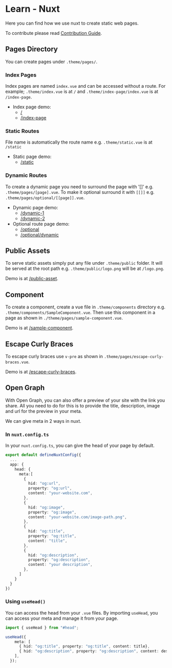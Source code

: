 # Learn - Nuxt

Here you can find how we use nuxt to create static web pages.

To contribute please read [Contribution Guide](./contribution-guide.md).

## Pages Directory

You can create pages under `.theme/pages/`.

### Index Pages

Index pages are named `index.vue` and can be accessed without a route. For
example; `.theme/index.vue` is at `/` and `.theme/index-page/index.vue` is at
`/index-page`.

- Index page demo:
  - [/](/)
  - [/index-page](/index-page)

### Static Routes

File name is automatically the route name e.g. `.theme/static.vue` is at
`/static`

- Static page demo:
  - [/static](/static)

### Dynamic Routes

To create a dynamic page you need to surround the page with '[]' e.g.
`.theme/pages/[page].vue`. To make it optional surround it with `[[]]` e.g.
`.theme/pages/optional/[[page]].vue`.

- Dynamic page demo:
  - [/dynamic-1](/dynamic-1)
  - [/dynamic-2](/dynamic-2)
- Optional route page demo:
  - [/optional](/optional)
  - [/optional/dynamic](/optional/dynamic)

## Public Assets

To serve static assets simply put any file under `.theme/public` folder. It
will be served at the root path e.g. `.theme/public/logo.png` will be at
`/logo.png`.

Demo is at [/public-asset](/public-asset).

## Component

To create a component, create a vue file in `.theme/components` directory e.g.
`.theme/components/SampleComponent.vue`. Then use this component in a page as
shown in `./theme/pages/sample-component.vue`.

Demo is at [/sample-component](/sample-component).

## Escape Curly Braces

To escape curly braces use `v-pre` as shown in
`.theme/pages/escape-curly-braces.vue`.

Demo is at [/escape-curly-braces](/escape-curly-braces).

## Open Graph

With Open Graph, you can also offer a preview of your site with the link you
share. All you need to do for this is to provide the title, description,
image and url for the preview in your meta.

We can give meta in 2 ways in nuxt.

### In `nuxt.config.ts`

In your `nuxt.config.ts`, you can give the head of your page by default.

```ts
export default defineNuxtConfig({
  ...
  app: {
    head: {
      meta:[
        {
          hid: "og:url",
          property: "og:url",
          content: "your-website.com",
        },
        {
          hid: "og:image",
          property: "og:image",
          content: "your-website.com/image-path.png",
        },
        {
          hid: "og:title",
          property: "og:title",
          content: "title",
        },
        {
          hid: "og:description",
          property: "og:description",
          content: "your description",
        },
      ]
    }
  }
})
```

### Using `useHead()`

You can access the head from your `.vue` files. By importing `useHead`,
you can access your meta and manage it from your page.

```ts
import { useHead } from "#head";

useHead({
    meta: [
      { hid: "og:title", property: "og:title", content: title},
      { hid: "og:description", property: "og:description", content: description },
    ],
  });
```
